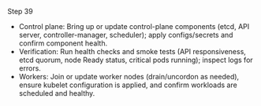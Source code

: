 Step 39

- Control plane: Bring up or update control-plane components (etcd, API server, controller-manager, scheduler); apply configs/secrets and confirm component health.
- Verification: Run health checks and smoke tests (API responsiveness, etcd quorum, node Ready status, critical pods running); inspect logs for errors.
- Workers: Join or update worker nodes (drain/uncordon as needed), ensure kubelet configuration is applied, and confirm workloads are scheduled and healthy.